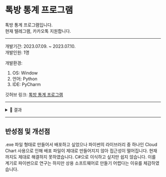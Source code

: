 # 톡방 통계 프로그램

톡방 통계 프로그램입니다.  
현재 텔레그램, 카카오톡 지원합니다.

---

개발기간: 2023.07.09. ~ 2023.07.10.  
개발인원: 1명

개발환경:

1. OS: Window
2. 언어: Python
3. IDE: PyCharm

깃허브 링크: [톡방 통계 프로그램](https://github.com/909ma/Statistics-Chatting)

---

<details>
    <summary>📁 결과</summary>

|                                   메세지 전송량 변화 추이(개인)                                    |
| :------------------------------------------------------------------------------------------------: |
| <img src="./2023.07. 톡방 통계 프로그램/3번.png" width="600px" height="" title="" alt="3번"></img> |

|                                   메세지 전송 시각(메세지 건 당)                                   |                                                                                                        |
| :------------------------------------------------------------------------------------------------: | :----------------------------------------------------------------------------------------------------: |
| <img src="./2023.07. 톡방 통계 프로그램/4번.png" width="300px" height="" title="" alt="4번"></img> | <img src="./2023.07. 톡방 통계 프로그램/4-1번.png" width="300px" height="" title="" alt="4-1번"></img> |

|                                     메세지 전송 시각(글자 수)                                      |                                                                                                        |
| :------------------------------------------------------------------------------------------------: | :----------------------------------------------------------------------------------------------------: |
| <img src="./2023.07. 톡방 통계 프로그램/5번.png" width="300px" height="" title="" alt="5번"></img> | <img src="./2023.07. 톡방 통계 프로그램/5-1번.png" width="300px" height="" title="" alt="5-1번"></img> |

|                                           메세지 전송량                                            |                                                                                                        |
| :------------------------------------------------------------------------------------------------: | :----------------------------------------------------------------------------------------------------: |
| <img src="./2023.07. 톡방 통계 프로그램/6번.png" width="600px" height="" title="" alt="6번"></img> | <img src="./2023.07. 톡방 통계 프로그램/6-1번.png" width="600px" height="" title="" alt="6-1번"></img> |

|                                   자주 쓰는 단어(필터 OFF)(개인)                                   |
| :------------------------------------------------------------------------------------------------: |
| <img src="./2023.07. 톡방 통계 프로그램/7번.png" width="600px" height="" title="" alt="7번"></img> |

|                                   자주 쓰는 단어(필터 OFF)(단체)                                   |                                                                                                        |
| :------------------------------------------------------------------------------------------------: | :----------------------------------------------------------------------------------------------------: |
| <img src="./2023.07. 톡방 통계 프로그램/8번.png" width="300px" height="" title="" alt="8번"></img> | <img src="./2023.07. 톡방 통계 프로그램/8-1번.png" width="300px" height="" title="" alt="8-1번"></img> |

|                                   자주 쓰는 단어(필터 ON)(개인)                                    |
| :------------------------------------------------------------------------------------------------: |
| <img src="./2023.07. 톡방 통계 프로그램/9번.png" width="600px" height="" title="" alt="9번"></img> |

|                                    자주 쓰는 단어(필터 ON)(단체)                                     |                                                                                                          |
| :--------------------------------------------------------------------------------------------------: | :------------------------------------------------------------------------------------------------------: |
| <img src="./2023.07. 톡방 통계 프로그램/10번.png" width="300px" height="" title="" alt="10번"></img> | <img src="./2023.07. 톡방 통계 프로그램/10-1번.png" width="300px" height="" title="" alt="10-1번"></img> |

</details>

---

## 반성점 및 개선점

.exe 파일 형태로 만들어서 배포하고 싶었으나 파이썬의 라이브러리 중 하나인 Cloud Chart 사용으로 인해 배포 파일이 제대로 만들어지지 않아 접근성이 떨어집니다. 현재까지도 제대로 해결하지 못하였습니다. C#으로 이식하고 싶지만 쉽지 않습니다. 이를 계기로 파이썬으로 연구는 하지만 상용 소프트웨어로 만들기 어렵다는 이유를 체감하였습니다.
